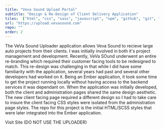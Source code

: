 ```yaml
---
title: "Veva Sound Upload Portal"
subtitle: "Design & Re-Design of Client Delivery Application"
tiles:  ["html", "css", "sass", "javascript", "npm", "github", "git", "node", "ember", "markdown", "sketch"]
url: "https://upload.vevasound.com"
repo: ""
order: 2
---
```

The VeVa Sound Uploader application allows Veva Sound to recieve large auto projects from their clients. I was initially involved in both it's project management and development. Recently, VeVa SOund underwent an entire re-branding which required their customer facing tools to be redesigned to match. This re-design was challenging in that while I did have some familiarity with the application, several years had past and several other developers had worked on it. Being an Ember application, it took some time to get the project running locally without having access to the backend services it was dependant on. When the application was initially developed, both the client and administration pages shared the same design aesthetic. The new client facing page required a different design so I had to take care to insure the client facing CSS styles were isolated from the administration page styles. The repo for this project is the initial HTML/SCSS styles that were later integrated into the Ember application.

<resource-link to="https://upload.vevasound.com" external={true}>Visit Site (DO NOT USE THE UPLOADER)</resource-link>